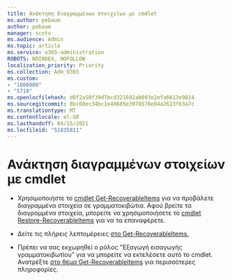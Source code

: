 ```yaml
---
title: Ανάκτηση διαγραμμένων στοιχείων με cmdlet
ms.author: pebaum
author: pebaum
manager: scotv
ms.audience: Admin
ms.topic: article
ms.service: o365-administration
ROBOTS: NOINDEX, NOFOLLOW
localization_priority: Priority
ms.collection: Adm_O365
ms.custom:
- "1800008"
- "5718"
ms.openlocfilehash: d8f2a50f39d7bcd321692ab093e2efa6613e9814
ms.sourcegitcommit: 8bc60ec34bc1e40685e3976576e04a2623f63a7c
ms.translationtype: MT
ms.contentlocale: el-GR
ms.lasthandoff: 04/15/2021
ms.locfileid: "51835811"
---
```

# <a name="recover-deleted-items-with-cmdlet"></a>Ανάκτηση διαγραμμένων στοιχείων με cmdlet

- Χρησιμοποιήστε το [cmdlet Get-RecoverableItems](https://docs.microsoft.com/powershell/module/exchange/get-recoverableitems?view=exchange-ps) για να προβάλετε διαγραμμένα στοιχεία σε γραμματοκιβώτια. Αφού βρείτε τα διαγραμμένα στοιχεία, μπορείτε να χρησιμοποιήσετε το [cmdlet Restore-RecoverableItems](https://docs.microsoft.com/powershell/module/exchange/Restore-RecoverableItems?view=exchange-ps) για να τα επαναφέρετε.

- Δείτε τις πλήρεις λεπτομέρειες [στο Get-RecoverableItems.](https://docs.microsoft.com/powershell/module/exchange/get-recoverableitems?view=exchange-ps)

- Πρέπει να σας εκχωρηθεί ο ρόλος "Εξαγωγή εισαγωγής γραμματοκιβωτίου" για να μπορείτε να εκτελέσετε αυτό το cmdlet. Ανατρέξτε [στο θέμα Get-RecoverableItems](https://docs.microsoft.com/powershell/module/exchange/get-recoverableitems?view=exchange-ps) για περισσότερες πληροφορίες.
